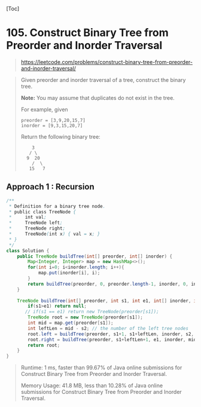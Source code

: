 [Toc]

# 105. Construct Binary Tree from Preorder and Inorder Traversal

> https://leetcode.com/problems/construct-binary-tree-from-preorder-and-inorder-traversal/

> Given preorder and inorder traversal of a tree, construct the binary tree.
>
> **Note:**
> You may assume that duplicates do not exist in the tree.
>
> For example, given
>
> ```
> preorder = [3,9,20,15,7]
> inorder = [9,3,15,20,7]
> ```
>
> Return the following binary tree:
>
> ```
>     3
>    / \
>   9  20
>     /  \
>    15   7
> ```

## Approach 1 : Recursion

```java
/**
 * Definition for a binary tree node.
 * public class TreeNode {
 *     int val;
 *     TreeNode left;
 *     TreeNode right;
 *     TreeNode(int x) { val = x; }
 * }
 */
class Solution {
    public TreeNode buildTree(int[] preorder, int[] inorder) {
        Map<Integer, Integer> map = new HashMap<>();
        for(int i=0; i<inorder.length; i++){
            map.put(inorder[i], i);
        }
        return buildTree(preorder, 0, preorder.length-1, inorder, 0, inorder.length-1, map);
    }
    
    TreeNode buildTree(int[] preorder, int s1, int e1, int[] inorder, int s2, int e2, Map<Integer, Integer> map) {
        if(s1>e1) return null;
       // if(s1 == e1) return new TreeNode(preorder[s1]);
        TreeNode root = new TreeNode(preorder[s1]);
        int mid = map.get(preorder[s1]);
        int leftLen = mid - s2; // the number of the left tree nodes
        root.left = buildTree(preorder, s1+1, s1+leftLen, inorder, s2, mid - 1, map);
        root.right = buildTree(preorder, s1+leftLen+1, e1, inorder, mid + 1, e2, map);
        return root;
    }
}
```

> Runtime: 1 ms, faster than 99.67% of Java online submissions for Construct Binary Tree from Preorder and Inorder Traversal.
>
> Memory Usage: 41.8 MB, less than 10.28% of Java online submissions for Construct Binary Tree from Preorder and Inorder Traversal.